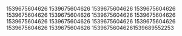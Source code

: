 1539675604626
1539675604626
1539675604626
1539675604626
1539675604626
1539675604626
1539675604626
1539675604626
1539675604626
1539675604626
1539675604626
1539675604626
1539675604626
1539675604626
15396756046261539689552253
